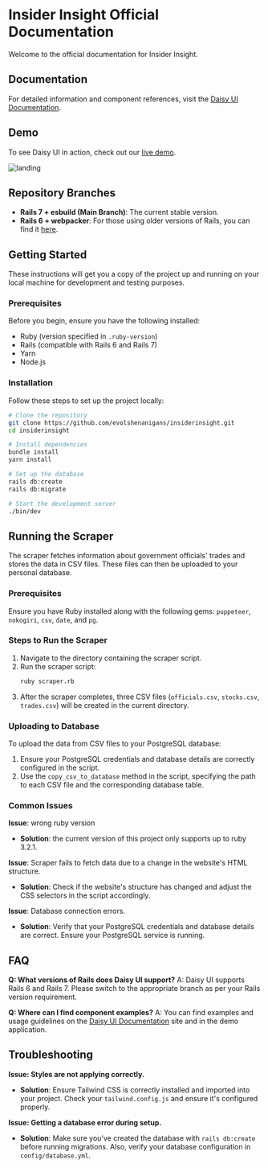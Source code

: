 # Insider Insight Official Documentation

Welcome to the official documentation for Insider Insight.

## Documentation

For detailed information and component references, visit the [Daisy UI Documentation](https://daisyui.com/).

## Demo

To see Daisy UI in action, check out our [live demo](https://insiderinsight.onrender.com/).

![landing](https://drive.google.com/uc?export=view&id=1Gbb1tVBC_hgcPIMelBm-aA4mP47A3dcK)

## Repository Branches

- **Rails 7 + esbuild (Main Branch)**: The current stable version.
- **Rails 6 + webpacker**: For those using older versions of Rails, you can find it [here](https://github.com/mkhairi/rails-daisyui-starter/tree/rails6).

## Getting Started

These instructions will get you a copy of the project up and running on your local machine for development and testing purposes.

### Prerequisites

Before you begin, ensure you have the following installed:
- Ruby (version specified in `.ruby-version`)
- Rails (compatible with Rails 6 and Rails 7)
- Yarn
- Node.js

### Installation

Follow these steps to set up the project locally:

```sh
# Clone the repository
git clone https://github.com/evolshenanigans/insiderinsight.git
cd insiderinsight

# Install dependencies
bundle install
yarn install

# Set up the database
rails db:create
rails db:migrate

# Start the development server
./bin/dev
```

## Running the Scraper

The scraper fetches information about government officials' trades and stores the data in CSV files. These files can then be uploaded to your personal database.

### Prerequisites

Ensure you have Ruby installed along with the following gems: `puppeteer`, `nokogiri`, `csv`, `date`, and `pg`.

### Steps to Run the Scraper

1. Navigate to the directory containing the scraper script.
2. Run the scraper script:
   ```sh
   ruby scraper.rb
   ```
3. After the scraper completes, three CSV files (`officials.csv`, `stocks.csv`, `trades.csv`) will be created in the current directory.

### Uploading to Database

To upload the data from CSV files to your PostgreSQL database:

1. Ensure your PostgreSQL credentials and database details are correctly configured in the script.
2. Use the `copy_csv_to_database` method in the script, specifying the path to each CSV file and the corresponding database table.

### Common Issues


**Issue**: wrong ruby version
- **Solution**: the current version of this project only supports up to ruby 3.2.1.

**Issue**: Scraper fails to fetch data due to a change in the website's HTML structure.
- **Solution**: Check if the website's structure has changed and adjust the CSS selectors in the script accordingly.

**Issue**: Database connection errors.
- **Solution**: Verify that your PostgreSQL credentials and database details are correct. Ensure your PostgreSQL service is running.

## FAQ

**Q: What versions of Rails does Daisy UI support?**
A: Daisy UI supports Rails 6 and Rails 7. Please switch to the appropriate branch as per your Rails version requirement.

**Q: Where can I find component examples?**
A: You can find examples and usage guidelines on the [Daisy UI Documentation](https://daisyui.com/) site and in the demo application.

## Troubleshooting

**Issue: Styles are not applying correctly.**
- **Solution**: Ensure Tailwind CSS is correctly installed and imported into your project. Check your `tailwind.config.js` and ensure it's configured properly.

**Issue: Getting a database error during setup.**
- **Solution**: Make sure you've created the database with `rails db:create` before running migrations. Also, verify your database configuration in `config/database.yml`.
